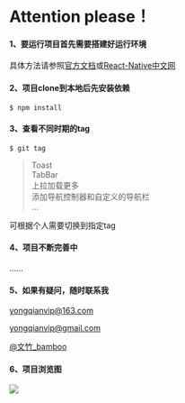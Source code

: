 # Attention please！  
 
#### 1、要运行项目首先需要搭建好运行环境
具体方法请参照[官方文档](https://facebook.github.io/react-native/docs/getting-started.html#content)或[React-Native中文网](http://reactnative.cn/docs/0.31/getting-started.html#content)
  
#### 2、项目clone到本地后先安装依赖 

	$ npm install

#### 3、查看不同时期的tag

	$ git tag

> Toast  
> TabBar  
> 上拉加载更多  
> 添加导航控制器和自定义的导航栏   
> ...

可根据个人需要切换到指定tag

#### 4、项目不断完善中
......

#### 5、如果有疑问，随时联系我
<yongqianvip@163.com>

<yongqianvip@gmail.com>

[@文竹_bamboo](http://weibo.com/u/3069749675?is_hot=1)

#### 6、项目浏览图
![](https://github.com/yongqianvip/RN-ListViewLoadMore/blob/master/localSource/images/recorder.gif)